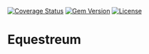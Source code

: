 [![Coverage Status](http://img.shields.io/coveralls/hat-festival/equestreum.svg?style=flat-square)](https://coveralls.io/r/hat-festival/equestreum)
[![Gem Version](http://img.shields.io/gem/v/equestreum.svg?style=flat-square)](https://rubygems.org/gems/equestreum)
[![License](http://img.shields.io/:license-mit-blue.svg?style=flat-square)](http://hat-festival.mit-license.org)

# Equestreum

